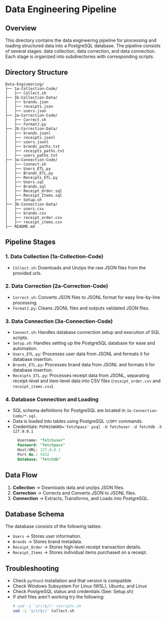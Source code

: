 # Data Engineering Pipeline

## Overview
This directory contains the data engineering pipeline for processing and loading structured data into a PostgreSQL database. The pipeline consists of several stages: data collection, data correction, and data connection. Each stage is organized into subdirectories with corresponding scripts.

## Directory Structure
```
Data-Engineering/
├── 1a-Collection-Code/
│   ├── Collect.sh
├── 1b-Collection-Data/
│   ├── brands.json
│   ├── receipts.json
│   ├── users.json
├── 2a-Correction-Code/
│   ├── Correct.sh
│   ├── FormatJ.py
├── 2b-Correction-Data/
│   ├── brands.jsonl
│   ├── receipts.jsonl
│   ├── users.jsonl
│   ├── brands_paths.txt
│   ├── receipts_paths.txt
│   ├── users_paths.txt
├── 3a-Connection-Code/
│   ├── Connect.sh
│   ├── Users_ETL.py
│   ├── Brands_ETL.py
│   ├── Receipts_ETL.py
│   ├── Users.sql
│   ├── Brands.sql
│   ├── Receipt_Order.sql
│   ├── Receipt_Items.sql
│   ├── Setup.sh
├── 3b-Connection-Data/
│   ├── users.csv
│   ├── brands.csv
│   ├── receipt_order.csv
│   ├── receipt_items.csv
├── README.md
```

## Pipeline Stages

### 1. Data Collection (1a-Collection-Code)
- `Collect.sh`: Downloads and Unzips the raw JSON files from the provided urls.

### 2. Data Correction (2a-Correction-Code)
- `Correct.sh`: Converts JSON files to JSONL format for easy line-by-line processing.
- `FormatJ.py`: Cleans JSONL files and outputs validated JSON files.

### 3. Data Connection (3a-Connection-Code)
- `Connect.sh`: Handles database connection setup and execution of SQL scripts.
- `Setup.sh`: Handles setting up the PostgreSQL database for ease and automation.
- `Users_ETL.py`: Processes user data from JSONL and formats it for database insertion.
- `Brands_ETL.py`: Processes brand data from JSONL and formats it for database insertion.
- `Receipts_ETL.py`: Processes receipt data from JSONL, separating receipt-level and item-level data into CSV files (`receipt_order.csv` and `receipt_items.csv`).

### 4. Database Connection and Loading
- SQL schema definitions for PostgreSQL are located in `3a-Connection-Code/*.sql`.
- Data is loaded into tables using PostgreSQL `\COPY` commands.
- Credentials: `PGPASSWORD='fetchpass' psql -U fetchuser -d fetchdb -h 127.0.0.1`
  ```sql
    Username: "fetchuser"
    Password: "fetchpass"
    Host/URL: 127.0.0.1
    Port No.: 5432
    Database: "fetchdb"
  ```

## Data Flow
1. **Collection** → Downloads data and unzips JSON files.
2. **Correction** → Corrects and Converts JSON to JSONL files.
3. **Connection** → Extracts, Transforms, and Loads into PostgreSQL.

## Database Schema
The database consists of the following tables:
- `Users` → Stores user information.
- `Brands` → Stores brand metadata.
- `Receipt_Order` → Stores high-level receipt transaction details.
- `Receipt_Items` → Stores individual items purchased on a receipt.

## Troubleshooting
- Check `python3` installation and that version is compatible
- Check Windows Subsystem For Linux (WSL), Ubuntu, and Linux 
- Check PostgreSQL status and credentials (See: Setup.sh)
- If shell files aren't working try the following:
  ```bash
  # sed -i 's/\r$//' <script>.sh
  sed -i 's/\r$//' Collect.sh
  ```


